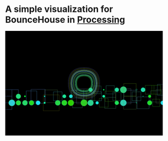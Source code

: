 # A simple visualization for BounceHouse in [Processing](http://processing.org)

![image](BounceVis2/frames/imageV4000300.png)
